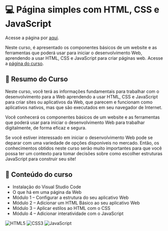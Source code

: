 # 💻 Página simples com HTML, CSS e JavaScript

Acesse a página por [aqui](https://melissalopesoliveira.github.io/PaginaSimples-HTML-CSS-JS/).

Neste curso, é apresentado os componentes básicos de um website e as ferramentas que poderá usar para iniciar o desenvolvimento Web, aprendendo a usar HTML, CSS e JavaScript para criar páginas web. Acesse a [página do curso](https://www.ev.org.br/cursos/crie-um-site-simples-usando-html-css-e-javascript).

## 📖 Resumo do Curso
Neste curso, você terá as informações fundamentais para trabalhar com o desenvolvimento para a Web aprendendo a usar HTML, CSS e JavaScript para criar sites ou aplicativos da Web, que parecem e funcionam como aplicativos nativos, mas que são executados em seu navegador de Internet.

Você conhecerá os componentes básicos de um website e as ferramentas que poderá usar para iniciar o desenvolvimento Web para trabalhar digitalmente, de forma eficaz e segura.

Se você estiver interessado em iniciar o desenvolvimento Web pode se deparar com uma variedade de opções disponíveis no mercado. Então, os conhecimentos obtidos neste curso serão muito importantes para que você possa ter um contexto para tomar decisões sobre como escolher estruturas JavaScript para construir seu site!

## 📒 Conteúdo do curso
- Instalação do Visual Studio Code
- O que há em uma página da Web
- Módulo 1 – Configurar a estrutura do seu aplicativo Web
- Módulo 2 – Adicionar um HTML Básico ao seu aplicativo Web
- Módulo 3 – Aplicar estilos ao HTML com o CSS
- Módulo 4 – Adicionar interatividade com o JavaScript

![HTML5](https://img.shields.io/badge/HTML5-E34F26?style=for-the-badge&logo=html5&logoColor=white)
![CSS3](https://img.shields.io/badge/CSS3-1572B6?style=for-the-badge&logo=css3&logoColor=white)
![JavaScript](https://img.shields.io/badge/JavaScript-F7DF1E?style=for-the-badge&logo=javascript&logoColor=black)
